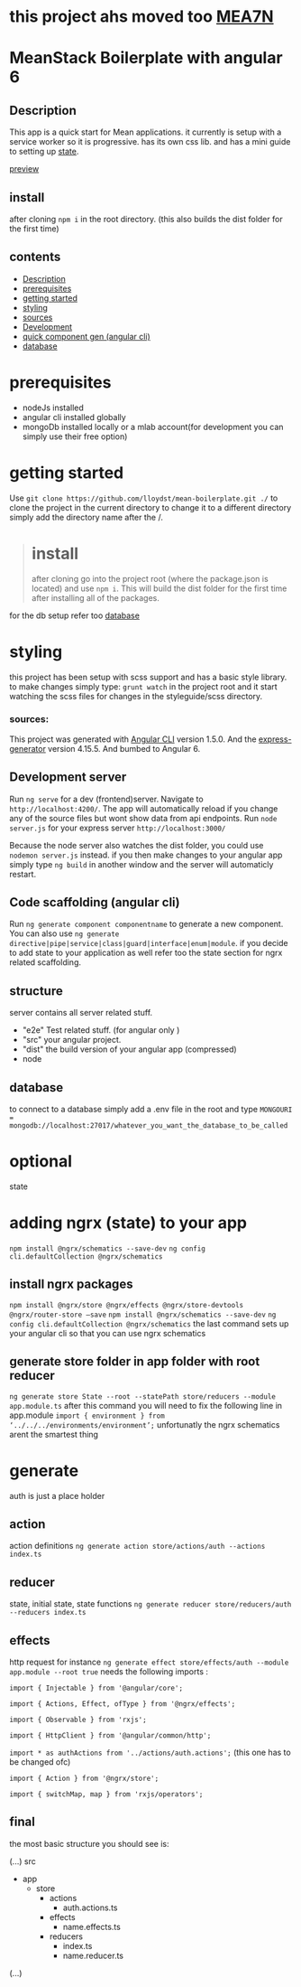 # this project ahs moved too [MEA7N](https://github.com/lloydst/MEA7N)
# MeanStack Boilerplate with angular 6
## Description
This app is a quick start for Mean applications. it currently is setup with a service worker so it is progressive. has its own css lib.
and has a mini guide to setting up [state](#adding-ngrx-(state)-to-your-app).

[preview](https://boilerplate-preview.herokuapp.com/)
## install
after cloning `npm i` in the root directory.
(this also builds the dist folder for the first time)

## contents
 - [Description](#Description)
 - [prerequisites](#prerequisites)
 - [getting started](#getting-started)
 - [styling](#styling)
 - [sources](#sources)
 - [Development](#development)
 - [quick component gen (angular cli)](#Code-scaffolding-(angular-cli))
 - [database](#database)


# prerequisites
 - nodeJs installed
 - angular cli installed globally
 - mongoDb installed locally or a mlab account(for development you can simply use their free option)

# getting started
Use `git clone https://github.com/lloydst/mean-boilerplate.git ./` to clone the project in the current directory to change it to a different directory simply add the directory name after the /.
 >  # install
 > after cloning go into the project root (where the package.json is located) and use `npm i`. This will build the dist folder for the first time after installing all of the packages.

 for the db setup refer too [database](#database)

# styling
this project has been setup with scss support and has a basic style library. to make changes simply type: `grunt watch` in the project root and it start watching the scss files for changes in the styleguide/scss directory.

### sources:
This project was generated with [Angular CLI](https://github.com/angular/angular-cli) version 1.5.0.
And the [express-generator](https://github.com/expressjs/generator) version 4.15.5.
And bumbed to Angular 6.

## Development server

Run `ng serve` for a dev (frontend)server. Navigate to `http://localhost:4200/`. The app will automatically reload if you change any of the source files but wont show data from api endpoints.
Run `node server.js` for your express server `http://localhost:3000/`

Because the node server also watches the dist folder, you could use `nodemon server.js` instead. if you then make changes to your angular app simply type `ng build` in another window and the server will automaticly restart.


## Code scaffolding (angular cli)

Run `ng generate component componentname` to generate a new component. You can also use `ng generate directive|pipe|service|class|guard|interface|enum|module`. if you decide to add state to your application as well refer too the state section for ngrx related scaffolding.

## structure
server contains all server related stuff.
 - "e2e"  Test related stuff. (for angular only )
 - "src" your angular project.
 - "dist" the build version of your angular app (compressed)
 - node

## database
to connect to a database simply add a .env file in the root and type `MONGOURI = mongodb://localhost:27017/whatever_you_want_the_database_to_be_called` 

# optional
state

# adding ngrx (state) to your app
`npm install @ngrx/schematics --save-dev`
`ng config cli.defaultCollection @ngrx/schematics`
## install ngrx packages
`npm install @ngrx/store @ngrx/effects @ngrx/store-devtools @ngrx/router-store –save`
`npm install @ngrx/schematics --save-dev`
`ng config cli.defaultCollection @ngrx/schematics`
the last command sets up your angular cli so that you can use ngrx schematics

## generate store folder in app folder with root reducer
`ng generate store State --root --statePath store/reducers --module app.module.ts`
after this command you will need to fix the following line in app.module
`import { environment } from ‘../../../environments/environment’;`
unfortunatly the ngrx schematics arent the smartest thing
# generate
auth is just a place holder
## action
action definitions
`ng generate action store/actions/auth --actions index.ts`
## reducer
state, initial state, state functions
`ng generate reducer store/reducers/auth --reducers index.ts`
## effects
http request for instance
`ng generate effect store/effects/auth --module app.module --root true`
needs the following imports : 

`import { Injectable } from '@angular/core';`

`import { Actions, Effect, ofType } from '@ngrx/effects';`

`import { Observable } from 'rxjs';`

`import { HttpClient } from '@angular/common/http';`

`import * as authActions from '../actions/auth.actions';` (this one has to be changed ofc)

`import { Action } from '@ngrx/store';`

`import { switchMap, map } from 'rxjs/operators';`

## final

the most basic structure you should see is:

(...)
src
 - app
     - store
        - actions
             - auth.actions.ts
        - effects
             - name.effects.ts
        - reducers
             - index.ts
             - name.reducer.ts

(...)
